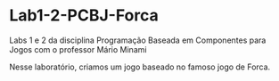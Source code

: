 # Lab1-2-PCBJ-Forca
Labs 1 e 2 da disciplina Programação Baseada em Componentes para Jogos com o professor Mário Minami

Nesse laboratório, criamos um jogo baseado no famoso jogo de Forca.
